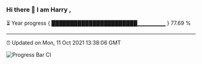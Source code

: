 ### Hi there 👋 I am Harry , 

⏳ Year progress { ███████████████████████▁▁▁▁▁▁▁ } 77.69 %

---

⏰ Updated on Mon, 11 Oct 2021 13:38:06 GMT

![Progress Bar CI](https://github.com/duykhang68/duykhang68/workflows/Progress%20Bar%20CI/badge.svg)
